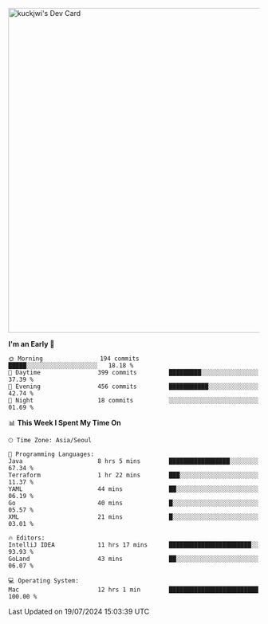 <a href="https://app.daily.dev/kuckhwancho"><img src="https://api.daily.dev/devcards/v2/efef39c8028947428b3c0b486b9cd9b6.png?r=iz2&type=wide" width="652" alt="kuckjwi's Dev Card"/></a>

<!--START_SECTION:waka-->
**I'm an Early 🐤** 

```text
🌞 Morning                194 commits         █████░░░░░░░░░░░░░░░░░░░░   18.18 % 
🌆 Daytime                399 commits         █████████░░░░░░░░░░░░░░░░   37.39 % 
🌃 Evening                456 commits         ███████████░░░░░░░░░░░░░░   42.74 % 
🌙 Night                  18 commits          ░░░░░░░░░░░░░░░░░░░░░░░░░   01.69 % 
```


📊 **This Week I Spent My Time On** 

```text
🕑︎ Time Zone: Asia/Seoul

💬 Programming Languages: 
Java                     8 hrs 5 mins        █████████████████░░░░░░░░   67.34 % 
Terraform                1 hr 22 mins        ███░░░░░░░░░░░░░░░░░░░░░░   11.37 % 
YAML                     44 mins             ██░░░░░░░░░░░░░░░░░░░░░░░   06.19 % 
Go                       40 mins             █░░░░░░░░░░░░░░░░░░░░░░░░   05.57 % 
XML                      21 mins             █░░░░░░░░░░░░░░░░░░░░░░░░   03.01 % 

🔥 Editors: 
IntelliJ IDEA            11 hrs 17 mins      ███████████████████████░░   93.93 % 
GoLand                   43 mins             ██░░░░░░░░░░░░░░░░░░░░░░░   06.07 % 

💻 Operating System: 
Mac                      12 hrs 1 min        █████████████████████████   100.00 % 
```


 Last Updated on 19/07/2024 15:03:39 UTC
<!--END_SECTION:waka-->
